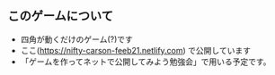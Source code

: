 ## このゲームについて
- 四角が動くだけのゲーム(?)です
- ここ(https://nifty-carson-feeb21.netlify.com) で公開しています
- 「ゲームを作ってネットで公開してみよう勉強会」で用いる予定です。
